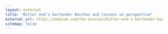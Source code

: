 ```yaml
---
layout: external
title: "Bitter end’s bartender Bacchus and lessons on perspective"
external_url: https://medium.com/the-mission/bitter-end-s-bartender-bacchus-and-lessons-on-perspective-d8eee55eb85a
sitemap: false
---
```

